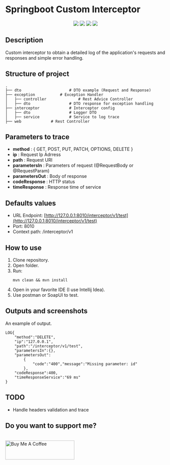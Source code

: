 # Springboot Custom Interceptor

<div text-align="center" style="text-align:center">
	<a href="#"><img src="https://img.shields.io/badge/GitHub-100000?style=for-the-badge&logo=github&logoColor=white"/></a>
	<a><img src="https://img.shields.io/badge/Spring-6DB33F?style=for-the-badge&logo=spring&logoColor=white"/></a>
	<a href="#"><img src="https://img.shields.io/badge/Java-ED8B00?style=for-the-badge&logo=java&logoColor=white"/></a>
	<a href="#"><img src="https://img.shields.io/badge/IntelliJ_IDEA-000000.svg?style=for-the-badge&logo=intellij-idea&logoColor=white"/></a>
</div>

## Description

Custom interceptor to obtain a detailed log of the application's requests and responses and simple error handling.

## Structure of project

```
.
├── dto                    	# DTO example (Request and Response)
├── exception			# Exception Handler
│   ├── controller          	# Rest Advice Controller
│   ├── dto         		# DTO response for exception handling
├── interceptor         	# Interceptor config
│   ├── dto         		# Logger DTO
│   ├── service         	# Service to log trace
├── web				# Rest Controller
```

## Parameters to trace

* **method** : { GET, POST, PUT, PATCH, OPTIONS, DELETE }
* **ip** : Request Ip Adrress
* **path** : Request URI
* **parametersIn** : Parameters of request (@RequestBody or @RequestParam)
* **parametersOut** : Body of response
* **codeResponse** : HTTP status
* **timeResponse** : Response time of service

## Defaults values

* URL Endpoint: [http://127.0.0.1:8010/interceptor/v1/test](http://127.0.0.1:8010/interceptor/v1/test)
* Port: 8010
* Context path: /interceptor/v1

## How to use

1. Clone repository.
2. Open folder.
3. Run:
	```
	mvn clean && mvn install
	```
4. Open in your favorite IDE (I use Intellij Idea).
5. Use postman or SoapUI to test.

## Outputs and screenshots

An example of output.
```
LOG{
	"method":"DELETE",
	"ip":"127.0.0.1",
	"path":"/interceptor/v1/test",
	"parametersIn":{},
	"parametersOut":
		{
			"code":"400","message":"Missing parameter: id"
		},
	"codeResponse":400,
	"timeResponseService":"69 ms"
}
```

## TODO

* Handle headers validation and trace

## Do you want to support me?
<br>
<a href="https://www.buymeacoffee.com/JoanSalomon" target="_blank"><img src="https://cdn.buymeacoffee.com/buttons/v2/default-red.png" alt="Buy Me A Coffee" style="height: 60px !important;width: 217px !important;" ></a>
